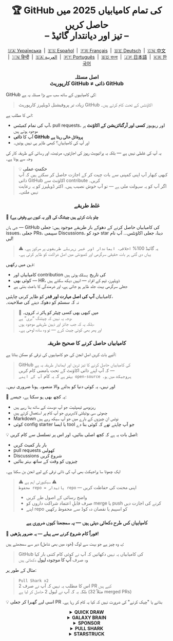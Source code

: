 <h1 align="center">
   🏆 GitHub کی تمام کامیابیاں 2025 میں حاصل کریں<br/>
   – تیز اور دیانتدار گائیڈ –
</h1>

<div align="center">
  <a href="locale/README_UA.md">🇺🇦 Українська</a> &nbsp;|&nbsp;
  <a href="locale/README_ES.md">🇪🇸 Español</a> &nbsp;|&nbsp;
  <a href="locale/README_FR.md">🇫🇷 Français</a> &nbsp;|&nbsp;
  <a href="locale/README_DE.md">🇩🇪 Deutsch</a> &nbsp;|&nbsp;
  <a href="locale/README_ZH.md">🇨🇳 中文</a> &nbsp;|&nbsp;
  <a href="locale/README_HI.md">🇮🇳 हिन्दी</a> &nbsp;|&nbsp;
  <a href="locale/README_AR.md">🇸🇦 العربية</a> &nbsp;|&nbsp;
  <a href="locale/README_PT.md">🇵🇹 Português</a> &nbsp;|&nbsp;
  <a href="locale/README_BN.md">🇧🇩 বাংলা</a> &nbsp;|&nbsp;
  <a href="locale/README_JA.md">🇯🇵 日本語</a> &nbsp;|&nbsp;
  <a href="locale/README_KO.md">🇰🇷 한국어</a>
</div>

<h3 align="center">
   اصل مسئلہ<br/>
   کارپوریٹ GitHub ≠ ذاتی GitHub
</h3>

GitHub کی کامیابیوں کے ساتھ سب سے بڑا مسئلہ یہ ہے:

> زیادہ تر پروفیشنل ڈویلپرز کارپوریٹ GitHub اکاؤنٹس کے تحت کام کرتے ہیں۔

اس کا مطلب ہے:
- آپ کی تمام کمیٹس، pull requests، اور ریویوز **کسی اور آرگنائزیشن کے اکاؤنٹ** پر موجود ہوتے ہیں
- آپ کا **ذاتی GitHub پروفائل خالی رہتا ہے**
- اور آپ کی کامیابیاں؟ کبھی ظاہر ہی نہیں ہوتیں۔

یہ آپ کی غلطی نہیں ہے — بلکہ یہ پرائیویٹ رپوز کی اجازتوں، مرئیت، اور رسائی کے طریقہ کار کی وجہ سے ہوتا ہے۔

> 💡 **حکمتِ عملی**  
> کبھی کبھار آپ اپنی کمپنی سے بات چیت کر کے اجازت حاصل کر سکتے ہیں کہ آپ ذاتی GitHub اکاؤنٹ سے contribute کریں۔  
> اگر آپ کو یہ سہولت ملی ہے — تو آپ خوش نصیب ہیں۔ اکثر ڈویلپرز کو یہ رعایت نہیں ملتی۔

<h3 align="center">غلط طریقے</h3>

🚫 <b>چلو بات کرتے ہیں چیٹنگ کی (اور یہ کیوں بے وقوفی ہے)</b>

جی ہاں — GitHub کی کامیابیاں حاصل کرنے کے دھوکے باز طریقے موجود ہیں: جعلی issues، جعلی PRs، سپیمی Discussions، خود کو star دینا، جعلی اکاؤنٹس… آپ نام لیں!

> ⚠️ یہ گائیڈ 100% <code>اخلاقی، ایماندار اور غیر زہریلے طریقوں</code> پر مرکوز ہے۔  
> یہاں دی گئی ہر بات حقیقی سرگرمی اور کمیونٹی میں اصل شراکت کو ظاہر کرتی ہے۔

ذہن میں رکھیں:
- کامیابیاں اور contribution کی تاریخ <code>پبلک</code> ہوتی ہیں
- کوئی بھی — HR، ڈویلپرز، ٹیم کے افراد — انہیں دیکھ سکتے ہیں
- جعلی سرگرمی بہت جلد ظاہر ہو جاتی ہے، اور شرمندگی کا باعث بنتی ہے

کامیابیاں <strong>آپ کی اصل مہارت اور قدر</strong> کو ظاہر کرنی چاہئیں،  
نہ کہ سسٹم کو دھوکہ دینے کی صلاحیت۔

> 💬 <strong>میں کبھی بھی کسی چیٹر کو ہائر نہ کروں۔</strong><br>
> وجہ یہ نہیں کہ چیٹنگ “بری” ہے،  
> بلکہ یہ کہ جب جائز اور ذہین طریقے موجود ہوں،  
> اور پھر بھی کوئی چیٹ کرے — تو وہ سادہ لوحی ہے۔

<h3 align="center">کامیابیاں حاصل کرنے کا صحیح طریقہ</h3>

آئیے بات کریں اصل انجن کی جو کامیابیوں کی ترقی کو ممکن بناتا ہے:

> GitHub کی کامیابیاں حاصل کرنے کا تیز ترین اور ایماندار طریقہ یہ ہے  
> کہ آپ اپنے ذاتی اکاؤنٹ کے تحت بامعنی کام کریں —  
> بہتر ہے کہ یہ کام <code>آپ کے اپنے open-source پروجیکٹ</code> میں ہو۔

اور نہیں، یہ کوئی دنیا کو بدلنے والا منصوبہ ہونا ضروری نہیں۔

🎯 یہ کچھ بھی ہو سکتا ہے، جیسے:
- ریزیومے ٹیمپلیٹ جو آپ دوست کے ساتھ بنا رہے ہیں
- چھوٹی سی یوٹیلٹی لائبریری جو آپ کام پر استعمال کرتے ہیں
- Markdown نوٹس ان چیزوں کے بارے میں جو آپ سیکھ رہے ہیں
- کوئی config starter یا ایسا tool جو آپ چاہتے تھے کہ کوئی بنا دے

💡 اصل بات یہ ہے کہ کچھ اصلی بنائیں، اور اس پر تسلسل سے کام کریں:
* بار بار کمیٹ کریں
* pull requests کھولیں
* Discussions شروع کریں
* چیزوں کو وقت کے ساتھ بہتر بنائیں

ایک چھوٹا سا پراجیکٹ بھی آپ کی ذاتی ترقی کے لیے انجن بن سکتا ہے۔

> ⚠️ سیکیورٹی اہم ہے ⚠️  
> <code>محفوظ repo = پائیدار repo</code> — اپنی محنت کی حفاظت کریں
> * واضح رسائی کے اصول طے کریں
> * صرف قابلِ اعتماد شراکت داروں کو merge یا push کرنے کی اجازت دیں
> * اپنے repo کو اسپیم یا نقصان دہ کوڈ سے محفوظ رکھیں

<h3 align="center">کامیابیاں کس طرح دکھائی دیتی ہیں — یہ سمجھنا کیوں ضروری ہے</h3>

🧠 <b>فوراً کام شروع کرنے سے پہلے — یہ ضرور پڑھیں!</b>

یہ وہ چیز ہے جو بہت سے لوگ (خود میں بھی شامل) دیر سے سمجھتے ہیں:

> GitHub کی کامیابیاں یہ نہیں دکھاتیں کہ آپ نے کوئی کام کتنی بار کیا  
> وہ صرف <strong>آپ کا موجودہ لیول</strong> دکھاتی ہیں

مثال کے طور پر:

> <code>Pull Shark x2</code>  
> اس کا مطلب یہ نہیں کہ آپ نے صرف 2 PR کیے ہیں  
> بلکہ یہ کہ آپ نے لیول 2 حاصل کر لیا ہے (مثلاً 32 merged PRs)

💡 اسی لیے گھبرا کر جعلی PR بنانے یا "چیک کرنے" کی ضرورت نہیں کہ کیا یہ کام کر رہا ہے۔

<details>
    <summary align="center"><b>QUICK DRAW</b></summary>
<blockquote>کوئی issue یا PR بنانے کے 5 منٹ کے اندر بند کریں۔</blockquote>
<div align="center">
    <img src="badges/quick-draw.png" alt="QuickDraw" width="140">
</div>

آئیے سچ کہیں — یہ کامیابی کسی سنگِ میل سے زیادہ ایک meme لگتی ہے 😅  
یہ اتنی آسان ہے کہ شاید اس کا شمار بھی نہ ہو… لیکن خیر، پروفائل پر ایک بیج تو لگتا ہے!

<ol>
    <li>ایک pull request بنائیں</li>
    <li>فوراً بند کر دیں</li>
</ol>

<blockquote>
   <b>⚠️ جعلی PR بنانے کی ضرورت نہیں ⚠️</b><br/>
   کسی بھی اصلی PR کو کام کے دوران بند اور دوبارہ کھولنے سے یہ شمار ہو جائے گا۔
</blockquote>
</details>

<details>
    <summary align="center"><b>GALAXY BRAIN</b></summary>
<blockquote>آپ کا جواب GitHub Discussion میں "قبول شدہ" کے طور پر نشان زد کیا جائے۔</blockquote>
<div align="center">
    <img src="badges/galaxy-brain.png" alt="Galaxy Brain">
</div>

Galaxy Brain ان لوگوں کو ملتا ہے جو Discussions میں <strong>واقعی مددگار جوابات</strong> دیتے ہیں۔  
اگر Topic Starter آپ کے جواب کو accepted کے طور پر نشان زد کرے — تو یہ بیج آپ کا ہے۔

یہ کامیابی آپ اپنے open-source رپو میں مکمل طور پر حاصل کر سکتے ہیں۔  
یہ صرف جائز ہی نہیں — بلکہ کسی بھی ٹیم کے لیے ایک <strong>بہترین مشق</strong> ہے۔

آپ سیکھیں گے کہ:
<ul>
    <li>رابطے کو منظم اور آسان بنایا جائے</li>
    <li>اہم فیصلوں کا ایک واضح ماخذ محفوظ رکھا جائے</li>
    <li>پوری ٹیم کو کلیدی مباحثوں سے باخبر رکھا جائے</li>
</ul>

🚀 ہیوستن، ہمیں مسئلہ درپیش ہے! 🚀  
حتیٰ کہ جب آپ کا جواب واقعی مسئلہ حل کرتا ہے — لوگ شاذ و نادر ہی اسے accepted کے طور پر نشان زد کرتے ہیں۔  
یاددہانی اکثر نظر انداز کر دی جاتی ہے، اور آپ کو ghost کر دیا جاتا ہے۔ افسوسناک مگر سچ۔

تو اجنبیوں پر انحصار کرنے کے بجائے، یہ کریں:
> **Galaxy Brain کو ایک قابو شدہ ماحول میں grind کریں:**
* دوستوں یا ساتھیوں کے ساتھ ٹیم بنائیں
* ان کے حقیقی سوالات کے جوابات دیں
* اگر مدد ملی ہو — ان سے کہیں کہ جواب کو accepted کریں

`🧩 حکمت عملی 1: اپنے دوست کا مسئلہ حل کریں`

<ol>
    <li>اپنے tech stack سے متعلق public رپوز تلاش کریں</li>
    <li>دیکھیں کہ Discussions فعال ہیں یا نہیں</li>
    <li>جب کوئی ساتھی سوال کرے — جواب دیں</li>
    <li>حل کرنے کے بعد، ان اقدامات پر عمل کریں:
         <ul>
            <li>اپنے دوست سے کہیں کہ وہ آپ کی فراہم کردہ تحریر کے ساتھ ایک discussion بنائے</li>
            <li>آپ وہاں جواب لکھیں</li>
            <li>اسے کہیں کہ آپ کا جواب "accepted" کے طور پر مارک کرے</li>
         </ul>
    </li>
</ol>

✅ یہ حکمت عملی ایماندار، مددگار، اور کمیونٹی کے لیے پائیدار مواد تخلیق کرنے والی ہے۔

`🛠️ حکمت عملی 2: اپنے رپو میں Discussions استعمال کریں`

اگر آپ اپنا open-source پراجیکٹ مینٹین کرتے ہیں، تو  
<code>اہم بات چیت کو GitHub Discussions پر منتقل کریں</code>۔

1. رپو settings میں Discussions کو فعال کریں
2. جب بھی کوئی فیصلہ یا فیچر پر بحث ہو — ایک public thread بنائیں
3. واضح، تعمیری جوابات شیئر کریں جو فیصلہ سازی میں مدد دیں
4. اگر کوئی اور topic starter ہے — وہ آپ کا جواب "accepted" کے طور پر نشان زد کر سکتا ہے

✅ اس حکمت عملی سے:
- فیصلوں کی شفاف تاریخ بنتی ہے
- قیادت اور initiative ظاہر ہوتا ہے
- ٹیم ہم آہنگ رہتی ہے
- اور ہاں — آپ کو بیج بھی مل جاتا ہے
</details>

<details>
    <summary align="center"><b>SPONSOR</b></summary>
<blockquote>🐺 اپنے وِچر کو ایک سکہ دو</blockquote>
<div align="center">
    <img src="badges/sponsor.png" alt="Sponsor" width="140">
</div>

GitHub Sponsors کے ذریعے کسی open-source ڈویلپر یا پروجیکٹ کو مالی مدد فراہم کریں۔

<div align="center">
   <br/>
   یہ بیج حاصل کرنے کے لیے، کسی بھی open-source اقدام کو ڈونیٹ کریں۔<br/>
   ہو سکتا ہے یہ وہ tool ہو جو آپ روزانہ استعمال کرتے ہیں،<br/>
   یا وہ رپو جس نے کبھی آپ کا پورا ویک اینڈ بچا لیا تھا،<br/>
   یا بس کوئی ایسا ڈویلپر جس کی آپ دل سے عزت کرتے ہیں۔<br/>
   <br/>
</div>

💡 ایک چھوٹا سا عطیہ بھی بڑا فرق ڈال سکتا ہے۔  
یہ شکر گزاری، احترام، اور open-source روح کے لیے حمایت کی علامت ہے۔

> ❤️ اگر یہ گائیڈ آپ کے لیے مددگار رہا — تو بلا جھجک `اس رپو کو اسپانسر کریں`۔  
> یہ محنت کا شکریہ ادا کرنے کا بہترین طریقہ ہے۔
</details>

<details>
    <summary align="center"><b>PULL SHARK</b></summary>
<blockquote>آپ کا PR کسی اور نے merge کیا ہو۔</blockquote>
<div align="center">
    <img src="badges/pull-shark.png" alt="Pull Shark">
</div>

شروع کرنے کا سب سے آسان طریقہ یہ ہے کہ آپ اپنے open-source پروجیکٹ پر کام کریں — جیسا کہ ہم اوپر بات کر چکے ہیں۔  
بس حقیقی، مفید PR بنائیں اور اپنے ساتھیوں سے کہیں کہ وہ اسے review اور merge کریں۔

⭐ یہ GitHub پر سب سے **skill-boosting** بیج ہے —  
یہ آپ کو صاف، testable، اور review-friendly کوڈ لکھنے کی طرف مائل کرتا ہے۔

> 💡 **حکمتِ عملی 0: چھوٹے، atomic PRs بنائیں**  
بہت سے نئے ڈویلپرز “mega-PR” کے جال میں پھنس جاتے ہیں:  
وہ سب کچھ ایک ہی بڑے PR میں ڈال دیتے ہیں۔  
لیکن اگر آپ Pull Shark حاصل کرنا چاہتے ہیں (اور ایک اچھے ڈویلپر بننا چاہتے ہیں)،  
تو آپ کو سیکھنا ہوگا کہ <code>چھوٹے، واضح، test اور review کے قابل PRs</code> کیسے لکھے جاتے ہیں۔  
یہ صرف بیج حاصل کرنے کی بات نہیں — <strong>یہی پیشہ ورانہ طریقہ ہے</strong>۔

> 🤝 **حکمتِ عملی 1: "Pair Extraordinaire" بھی ساتھ ساتھ حاصل کریں**  
> کسی ساتھی کے ساتھ مل کر کام کریں۔ کوڈ پر بات کریں، ایک دوسرے کی PRs کو review کریں۔  
> پھر <code>Co-authored-by:</code> ٹیگ استعمال کریں تاکہ مشترکہ کام کو ظاہر کیا جا سکے۔  
> یوں آپ دونوں بیک وقت دو achievements کی طرف بڑھیں گے — زبردست!

> 🎯 **حکمتِ عملی 2: YOLO دوسروں کو دیں**  
> اگر آپ نے ایک چھوٹا، محفوظ PR بنایا ہے —  
> اپنے ساتھی کو کہیں کہ وہ اسے <em>بغیر review</em> کے merge کرے تاکہ وہ YOLO حاصل کر سکے۔  
> آپ نے قدر دی، وہ achievement حاصل کرے — <code>win-win</code>!
</details>

<details>
    <summary align="center"><b>STARSTRUCK</b></summary>
<blockquote>ایسا repository بنائیں جسے بہت سے لوگ star کریں۔</blockquote>
<div align="center">
    <img src="badges/starstruck.png" alt="Starstruck">
</div>

یہ GitHub پر سب سے مشکل اور معزز achievements میں سے ایک ہے۔  
یہ آپ کے کمیونٹی پر اثرات کو ظاہر کرتی ہے، اور کسی روزمرہ کے کام سے حاصل نہیں ہوتی۔  
بھرتی کرنے والے اور دوسرے ڈویلپرز اسے سنجیدگی سے لیتے ہیں۔

اسے حاصل کرنے کا کوئی شارٹ کٹ یا چیک لسٹ نہیں ہے —  
بس ایک حقیقی مسئلہ تلاش کریں… اور اس کا حل فراہم کریں۔

🎯 میرے خیال میں دو قابلِ عمل راستے ہیں:

<ol>
    <li><strong>ایک software product بنائیں</strong><br>
        صاف بات ہے — اس کے لیے غیر معمولی صلاحیتوں اور تجربے کی ضرورت ہے۔  
        شاید آپ کا پہلا repo اس کے لیے مناسب نہ ہو۔
    </li>
    <li><strong>ایسا repo بنائیں جو کسی resource کے ذریعے حقیقی قدر دے</strong><br>
        مثلاً: اچھی طرح لکھا ہوا گائیڈ، مفید config starter، چھوٹا CLI tool، یا curated tools کی فہرست (awesome list)
    </li>
</ol>

<blockquote><strong>⭐ "Star" کا بٹن دبا دو، بھائی! ⭐</strong><br>
یہ رپو کمیونٹی کے فائدے کے لیے بنائے گئے resource کی بہترین مثال ہے۔  
اگر یہ گائیڈ آپ کے لیے مفید رہا — تو star ضرور دیں 🫡
</blockquote>

---

### 🧠 اپنی “star کے قابل” آئیڈیا کہاں تلاش کریں؟

دکھ تلاش کریں۔ مسائل پر نظر رکھیں۔ ان جگہوں کو دیکھیں:

1. **Google autocomplete** — دیکھیں لوگ کیا تلاش کرتے ہیں:  
   `"github how to..."`, `"vite storybook setup..."` وغیرہ

2. **اپنے پسندیدہ framework کے issues & discussions**  
   اگر کوئی کچھ مانگ رہا ہے اور اسے بہت 👍 مل رہے ہیں — تو یہ ایک حقیقی ضرورت ہے

3. **مایوسی پر توجہ دیں** — جب آپ یا کوئی کہے:  
   *"یہ بہت annoying ہے!"* یا *"کاش یہ چیز موجود ہوتی..."* — یہ ایک اشارہ ہے۔

پھر آسان کام: **ایک حل فراہم کریں**  
اسے ایک صاف repo میں پیک کریں، ایک واضح README شامل کریں — اور شیئر کریں۔
</details>
